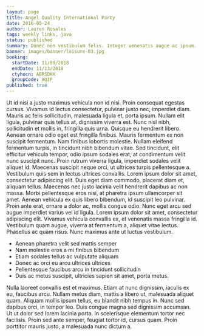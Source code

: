 ```yaml
---
layout: page
title: Angel Quality International Party
date: 2016-05-24
author: Lauren Rosales
tags: weekly links, java
status: published
summary: Donec non vestibulum felis. Integer venenatis augue ac ipsum.
banner: images/banner/leisure-03.jpg
booking:
  startDate: 11/09/2018
  endDate: 11/13/2018
  ctyhocn: ABRSDHX
  groupCode: AQIP
published: true
---
```

Ut id nisi a justo maximus vehicula non id nisi. Proin consequat egestas cursus. Vivamus id lectus consectetur, pulvinar justo nec, imperdiet diam. Mauris ac felis sollicitudin, malesuada ligula et, porta ipsum. Nullam elit ligula, pulvinar quis tellus at, dignissim viverra est. Nunc nisl nibh, sollicitudin et mollis in, fringilla quis urna. Quisque eu hendrerit libero. Aenean ornare odio eget est fringilla finibus. Mauris fermentum ex non suscipit fermentum. Nam finibus lobortis molestie. Nullam eleifend fermentum turpis, in tincidunt nibh bibendum vitae. Sed tincidunt, elit efficitur vehicula tempor, odio ipsum sodales erat, at condimentum velit nunc suscipit nunc. Proin rutrum viverra ligula, imperdiet sodales velit aliquet id.
Maecenas suscipit neque orci, ut ultrices turpis pellentesque a. Vestibulum quis sem in lectus ultrices convallis. Lorem ipsum dolor sit amet, consectetur adipiscing elit. Duis eget diam commodo, placerat diam et, aliquam tellus. Maecenas nec justo lacinia velit hendrerit dapibus ac non massa. Morbi pellentesque eros nisi, at pharetra ipsum ullamcorper sit amet. Aenean vehicula ex quis libero bibendum, id suscipit leo pulvinar. Proin ante erat, ornare a dolor ac, mollis congue odio. Nunc eget arcu sed augue imperdiet varius vel id ligula. Lorem ipsum dolor sit amet, consectetur adipiscing elit. Vivamus vehicula convallis ex, et venenatis massa fringilla id. Vestibulum quam augue, viverra at fermentum a, aliquet vitae lectus. Phasellus ac quam risus. Nunc maximus ante ut luctus vestibulum.

* Aenean pharetra velit sed mattis semper
* Nam molestie eros a mi finibus bibendum
* Etiam sodales tellus ac vulputate aliquam
* Donec ac orci eu arcu ultrices ultrices
* Pellentesque faucibus arcu in tincidunt sollicitudin
* Duis ac metus suscipit, ultricies sapien sit amet, porta metus.

Nulla laoreet convallis est et maximus. Etiam at nunc dignissim, iaculis ex eu, faucibus arcu. Nullam metus diam, mattis a libero ut, malesuada aliquet quam. Aliquam mollis ipsum tellus, eu blandit nibh tempus in. Nunc sed dapibus orci, in tempor leo. Duis congue magna sed dignissim accumsan. Ut ut dolor sed lorem lacinia porta. In scelerisque elementum tortor nec facilisis. Proin sed ante semper, feugiat tortor id, cursus quam. Proin porttitor mauris justo, a malesuada nunc dictum a.
